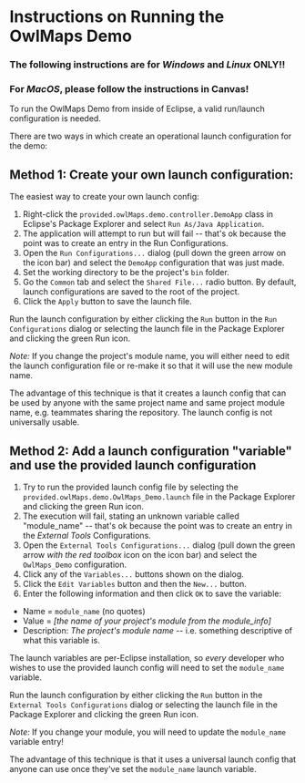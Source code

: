 # Instructions on Running the OwlMaps Demo

### The following instructions are for *Windows* and *Linux* ONLY!! 
### For *MacOS*, please follow the instructions in Canvas!
 
To run the OwlMaps Demo from inside of Eclipse, a valid run/launch configuration is needed.  

There are two ways in which create an operational launch configuration for the demo:

## Method 1: Create your own launch configuration:

The easiest way to create your own launch config:
1. Right-click the `provided.owlMaps.demo.controller.DemoApp` class in Eclipse's Package Explorer and select `Run As/Java Application`.
2. The application will attempt to run but will fail -- that's ok because the point was to create an entry in the Run Configurations.
3. Open the `Run Configurations...` dialog (pull down the green arrow on the icon bar) and select the `DemoApp` configuration that was just made.
4. Set the working directory to be the project's `bin` folder.
5. Go the `Common` tab and select the `Shared File...` radio button.  By default, launch configurations are saved to the root of the project.
6. Click the `Apply` button to save the launch file.

Run the launch configuration by either clicking the `Run` button in the `Run Configurations` dialog or selecting the launch file in the Package Explorer and clicking the green Run icon.

_Note:_ If you change the project's module name, you will either need to edit the launch configuration file or re-make it so that it will use the new module name.

The advantage of this technique is that it creates a launch config that can be used by anyone with the same project name and same project module name, e.g. teammates sharing the repository.  The launch config is not universally usable.


## Method 2: Add a launch configuration "variable" and use the provided launch configuration

1. Try to run the provided launch config file by selecting the `provided.owlMaps.demo.OwlMaps_Demo.launch` file in the Package Explorer and clicking the green Run icon.   
2. The execution will fail, stating an unknown variable called "module_name" -- that's ok because the point was to create an entry in the  _External Tools_  Configurations.
3. Open the `External Tools Configurations...` dialog (pull down the green arrow  _with the red toolbox_  icon on the icon bar) and select the `OwlMaps_Demo` configuration.
4. Click any of the `Variables...` buttons shown on the dialog.
5. Click the `Edit Variables` button and then the `New...` button.
6. Enter the following information and then click `OK` to save the variable:


* Name = `module_name`   (no quotes)
* Value =  _[the name of your project's module from the module_info]_ 
* Description: _The project's module name_ -- i.e. something descriptive of what this variable is.

The launch variables are per-Eclipse installation, so  _every_  developer who wishes to use the provided launch config will need to set the `module_name` variable.  

Run the launch configuration by either clicking the `Run` button in the `External Tools Configurations` dialog or selecting the launch file in the Package Explorer and clicking the green Run icon.

_Note:_ If you change your module, you will need to update the `module_name` variable entry!  

The advantage of this technique is that it uses a universal launch config that anyone can use once they've set the `module_name` launch variable.
